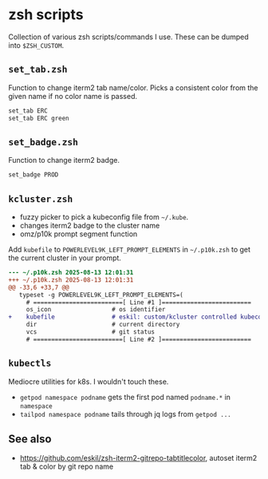# zsh scripts

Collection of various zsh scripts/commands I use. These can be dumped into `$ZSH_CUSTOM`.

## `set_tab.zsh`

Function to change iterm2 tab name/color. Picks a consistent color from the given name if no color name is passed.

```zsh
set_tab ERC
set_tab ERC green
```

## `set_badge.zsh`

Function to change iterm2 badge.

```zsh
set_badge PROD
```

## `kcluster.zsh`

* fuzzy picker to pick a kubeconfig file from `~/.kube`.
* changes iterm2 badge to the cluster name
* omz/p10k prompt segment function

Add `kubefile` to `POWERLEVEL9K_LEFT_PROMPT_ELEMENTS` in `~/.p10k.zsh` to get the current cluster in your prompt.

```diff
--- ~/.p10k.zsh	2025-08-13 12:01:31
+++ ~/.p10k.zsh	2025-08-13 12:01:31
@@ -33,6 +33,7 @@
   typeset -g POWERLEVEL9K_LEFT_PROMPT_ELEMENTS=(
     # =========================[ Line #1 ]=========================
     os_icon                 # os identifier
+    kubefile                # eskil: custom/kcluster controlled kubeconfig
     dir                     # current directory
     vcs                     # git status
     # =========================[ Line #2 ]=========================
```

## `kubectls`

Mediocre utilities for k8s. I wouldn't touch these.

* `getpod namespace podname` gets the first pod named `podname.*` in `namespace`
* `tailpod namespace podname` tails through jq logs from `getpod ...`

## See also

* https://github.com/eskil/zsh-iterm2-gitrepo-tabtitlecolor, autoset iterm2 tab & color by git repo name
